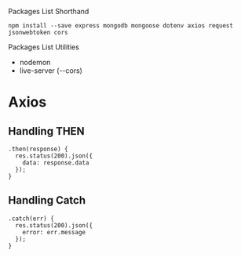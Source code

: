 Packages List Shorthand
```
npm install --save express mongodb mongoose dotenv axios request jsonwebtoken cors
```

Packages List Utilities
* nodemon
* live-server (--cors)


# Axios
## Handling THEN
```
.then(response) {
  res.status(200).json({
    data: response.data
  });
}
```

## Handling Catch
```
.catch(err) {
  res.status(200).json({
    error: err.message
  });
}
```
